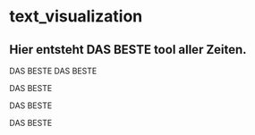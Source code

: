 # text_visualization

## Hier entsteht DAS BESTE tool aller Zeiten.
 
DAS BESTE
DAS BESTE

DAS BESTE

 
DAS BESTE




DAS BESTE

